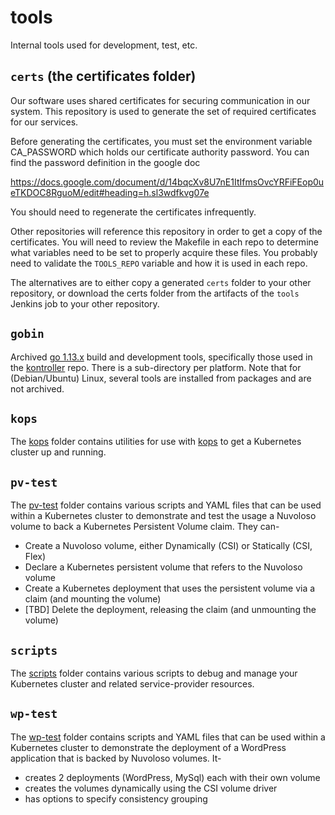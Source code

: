 # tools
Internal tools used for development, test, etc.

## `certs` (the certificates folder)

Our software uses shared certificates for securing communication in our system.  This repository is used to generate the set of required certificates for our services.

Before generating the certificates, you must set the environment variable CA_PASSWORD which holds our certificate authority password.  You can find the password definition in the google doc

https://docs.google.com/document/d/14bqcXv8U7nE1ItIfmsOvcYRFiFEop0ueTKDOC8RguoM/edit#heading=h.sl3wdfkvg07e

You should need to regenerate the certificates infrequently.

Other repositories will reference this repository in order to get a copy of the certificates.  You will need to review the Makefile in each repo to determine what variables need to be set to properly acquire these files.  You probably need to validate the `TOOLS_REPO` variable and how it is used in each repo.

The alternatives are to either copy a generated `certs` folder to your other repository, or download the certs folder from the artifacts of the `tools` Jenkins job to your other repository.

## `gobin`

Archived [go 1.13.x](https://golang.org/) build and development tools, specifically those used in the [kontroller](https://github.com/Nuvoloso/kontroller) repo.
There is a sub-directory per platform. Note that for (Debian/Ubuntu) Linux, several tools are installed from packages and are not archived.

## `kops`

The [kops](kops) folder contains utilities for use with [kops](https://github.com/kubernetes/kops) to get a Kubernetes cluster up and running.

## `pv-test`

The [pv-test](pv-test) folder contains various scripts and YAML files that can be used within a Kubernetes cluster to
demonstrate and test the usage a Nuvoloso volume to back a Kubernetes Persistent Volume claim.
They can-

+ Create a Nuvoloso volume, either Dynamically (CSI) or Statically (CSI, Flex)
+ Declare a Kubernetes persistent volume that refers to the Nuvoloso volume
+ Create a Kubernetes deployment that uses the persistent volume via a claim (and mounting the volume)
+ [TBD] Delete the deployment, releasing the claim (and unmounting the volume)

## `scripts`

The [scripts](scripts) folder contains various scripts to debug and manage your Kubernetes cluster and related
service-provider resources.

## `wp-test`

The [wp-test](wp-test) folder contains scripts and YAML files that can be used within a Kubernetes cluster to demonstrate
the deployment of a WordPress application that is backed by Nuvoloso volumes. It-

- creates 2 deployments (WordPress, MySql) each with their own volume
- creates the volumes dynamically using the CSI volume driver
- has options to specify consistency grouping
